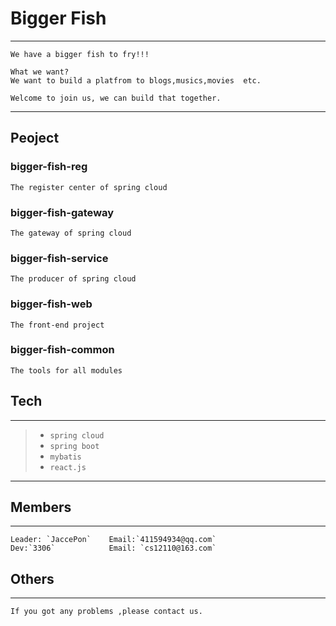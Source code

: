 # Bigger Fish
---
    We have a bigger fish to fry!!!
	
	What we want?
	We want to build a platfrom to blogs,musics,movies  etc. 
	
	Welcome to join us, we can build that together.
---

## Peoject

### bigger-fish-reg
    The register center of spring cloud
### bigger-fish-gateway
    The gateway of spring cloud
### bigger-fish-service
    The producer of spring cloud
### bigger-fish-web
    The front-end project
### bigger-fish-common
    The tools for all modules

## Tech
---

>* `spring cloud`
>* `spring boot`
>* `mybatis`
>* `react.js`

---


## Members
---

    Leader: `JaccePon`    Email:`411594934@qq.com`
    Dev:`3306`            Email: `cs12110@163.com`

## Others
---
    If you got any problems ,please contact us.
